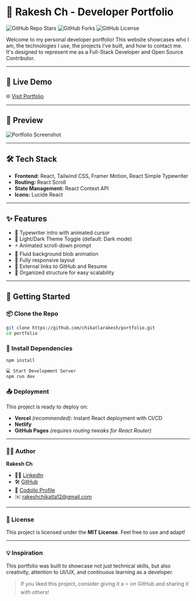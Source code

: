 # 🚀 Rakesh Ch - Developer Portfolio

![GitHub Repo Stars](https://img.shields.io/github/stars/chikatlarakesh/portfolio?style=social)
![GitHub Forks](https://img.shields.io/github/forks/chikatlarakesh/portfolio?style=social)
![GitHub License](https://img.shields.io/github/license/chikatlarakesh/portfolio)

Welcome to my personal developer portfolio! This website showcases who I am, the technologies I use, the projects I've built, and how to contact me. It's designed to represent me as a Full-Stack Developer and Open Source Contributor.

---

## 🔗 Live Demo

🌐 [Visit Portfolio](https://rakesh-chikatla.vercel.app/)

---

## 📸 Preview

![Portfolio Screenshot](./screenshot.png)

---

## 🛠 Tech Stack

- **Frontend:** React, Tailwind CSS, Framer Motion, React Simple Typewriter
- **Routing:** React Scroll
- **State Management:** React Context API
- **Icons:** Lucide React

---

## ✨ Features

- 🎯 Typewriter intro with animated cursor
- 🌙 Light/Dark Theme Toggle (default: Dark mode)
- ⚡ Animated scroll-down prompt
- 🎨 Fluid background blob animation
- 📱 Fully responsive layout
- 🔗 External links to GitHub and Resume
- 📁 Organized structure for easy scalability

---

## 🚀 Getting Started

### 📦 Clone the Repo

```bash
git clone https://github.com/chikatlarakesh/portfolio.git
cd portfolio
```

### 📁 Install Dependencies

```bash
npm install

💻 Start Development Server
npm run dev
```

### 📤 Deployment

This project is ready to deploy on:

- **Vercel** *(recommended)*: Instant React deployment with CI/CD
- **Netlify**
- **GitHub Pages** *(requires routing tweaks for React Router)*

---

### 🧑‍💻 Author

**Rakesh Ch**

- 🧑‍💼 [LinkedIn](https://www.linkedin.com/in/rakeshchikatla/)
- 🛠 [GitHub](https://github.com/chikatlarakesh)
- 📝 [Codolio Profile](https://codolio.com/profile/rakeshchikatla)
- ✉️ rakeshchikatla12@gmail.com

---

### 📜 License

This project is licensed under the **MIT License**. Feel free to use and adapt!

---

### 💡 Inspiration

This portfolio was built to showcase not just technical skills, but also creativity, attention to UI/UX, and continuous learning as a developer.

> If you liked this project, consider giving it a ⭐ on GitHub and sharing it with others!


